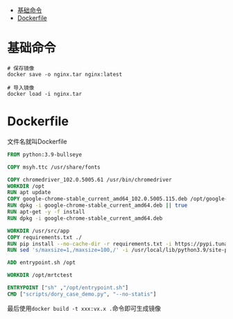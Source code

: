 - [基础命令](#基础命令)
- [Dockerfile](#dockerfile)

# 基础命令

```shell
# 保存镜像
docker save -o nginx.tar nginx:latest

# 导入镜像
docker load -i nginx.tar
```

# Dockerfile

文件名就叫Dockerfile

```dockerfile
FROM python:3.9-bullseye

COPY msyh.ttc /usr/share/fonts

COPY chromedriver_102.0.5005.61 /usr/bin/chromedriver
WORKDIR /opt
RUN apt update
COPY google-chrome-stable_current_amd64_102.0.5005.115.deb /opt/google-chrome-stable_current_amd64.deb 
RUN dpkg -i google-chrome-stable_current_amd64.deb || true
RUN apt-get -y -f install
RUN dpkg -i google-chrome-stable_current_amd64.deb

WORKDIR /usr/src/app
COPY requirements.txt ./
RUN pip install --no-cache-dir -r requirements.txt -i https://pypi.tuna.tsinghua.edu.cn/simple/
RUN sed 's/maxsize=1,/maxsize=100,/' -i /usr/local/lib/python3.9/site-packages/urllib3/connectionpool.py

ADD entrypoint.sh /opt

WORKDIR /opt/mrtctest

ENTRYPOINT ["sh" ,"/opt/entrypoint.sh"]
CMD ["scripts/dory_case_demo.py", "--no-statis"]
```

最后使用`docker build -t xxx:vx.x .`命令即可生成镜像